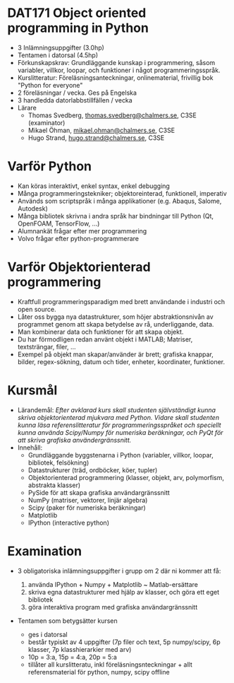 # DAT171 Object oriented programming in Python

* 3 Inlämningsuppgifter (3.0hp)
* Tentamen i datorsal   (4.5hp)
* Förkunskapskrav: Grundläggande kunskap i programmering, såsom variabler, villkor, loopar, och funktioner i något programmeringsspråk.
* Kurslitteratur: Föreläsningsanteckningar, onlinematerial, frivillig bok "Python for everyone"
* 2 föreläsningar / vecka. Ges på Engelska
* 3 handledda datorlabbstillfällen / vecka
* Lärare
    * Thomas Svedberg, <thomas.svedberg@chalmers.se>, C3SE (examinator)
    * Mikael Öhman, <mikael.ohman@chalmers.se>, C3SE
    * Hugo Strand, <hugo.strand@chalmers.se>, C3SE

# Varför Python

* Kan köras interaktivt, enkel syntax, enkel debugging
* Många programmeringstekniker; objektoreinterad, funktionell, imperativ
* Används som scriptspråk i många applikationer (e.g. Abaqus, Salome, Autodesk)
* Många bibliotek skrivna i andra språk har bindningar till Python (Qt, OpenFOAM, TensorFlow, ...)
* Alumnankät frågar efter mer programmering
* Volvo frågar efter python-programmerare

# Varför Objektorienterad programmering

* Kraftfull programmeringsparadigm med brett användande i industri och open source.
* Låter oss bygga nya datastrukturer, som höjer abstraktionsnivån av programmet genom att skapa betydelse av rå, underliggande, data.
* Man kombinerar data och funktioner för att skapa objekt.
* Du har förmodligen redan använt objekt i MATLAB; Matriser, textsträngar, filer, ...
* Exempel på objekt man skapar/använder är brett; grafiska knappar, bilder, regex-sökning, datum och tider, enheter, koordinater, funktioner.

# Kursmål

* Lärandemål: *Efter avklarad kurs skall studenten självständigt kunna skriva objektorienterad mjukvara med Python.
 Vidare skall studenten kunna läsa referenslitteratur för programmeringsspråket och speciellt kunna använda Scipy/Numpy för numeriska beräkningar, och PyQt för att skriva grafiska användergränssnitt.*
 * Innehåll:
    * Grundläggande byggstenarna i Python (variabler, villkor, loopar, bibliotek, felsökning)
    * Datastrukturer (träd, ordböcker, köer, tupler)
    * Objektorienterad programmering (klasser, objekt, arv, polymorfism, abstrakta klasser)
    * PySide för att skapa grafiska användargränssnitt
    * NumPy (matriser, vektorer, linjär algebra)
    * Scipy (paker för numeriska beräkningar)
    * Matplotlib
    * IPython (interactive python)

# Examination

* 3 obligatoriska inlämningsuppgifter i grupp om 2 där ni kommer att få:
    1. använda IPython + Numpy + Matplotlib ~ Matlab-ersättare
    2. skriva egna datastrukturer med hjälp av klasser, och göra ett eget bibliotek
    3. göra interaktiva program med grafiska användargränssnitt

* Tentamen som betygsätter kursen
    * ges i datorsal
    * består typiskt av 4 uppgifter (7p filer och text, 5p numpy/scipy, 6p klasser, 7p klasshierarkier med arv) 
    * 10p = 3:a, 15p = 4:a, 20p = 5:a
    * tillåter all kurslitteratu, inkl föreläsningsnteckningar + allt referensmaterial för python, numpy, scipy offline

